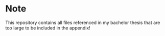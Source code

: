 # Note
This repository contains all files referenced in my bachelor thesis that are too large to be included in the appendix!